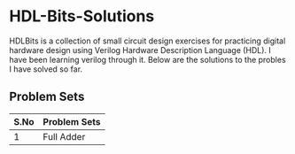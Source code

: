 # HDL-Bits-Solutions

HDLBits is a collection of small circuit design exercises for practicing digital hardware design using Verilog Hardware Description Language (HDL). I have been learning verilog through it. Below are the solutions to the probles I have solved so far.

## Problem Sets

| S.No          | Problem Sets   |
| ------------- | ------------- |
| 1             |   Full Adder  |